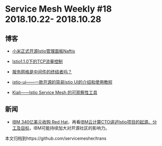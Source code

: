 # Service Mesh Weekly #18 2018.10.22- 2018.10.28

## 博客

- [小米正式开源Istio管理面板Naftis](http://www.servicemesher.com/blog/naftis-istio-dashboard-xiaomi/)

- [Istio1.1.0下的TCP流量控制](http://www.servicemesher.com/blog/raw-tcp-traffic-shaping-with-istio/)

- [服务网格是中间件的终结者吗？](http://www.servicemesher.com/blog/does-the-service-mesh-spell-the-end-for-middleware/)

- [istio-ui——一款开源的简易Istio UI的介绍和使用教程](http://www.servicemesher.com/blog/istio-ui-tutorial/)

- [Kiali——Istio Service Mesh 的可观察性工具](http://www.servicemesher.com/blog/kiali-the-istio-service-mesh-observability-tool/)

## 新闻

- [IBM 340亿美元收购 Red Hat](https://www.redhat.com/en/about/press-releases/ibm-acquire-red-hat-completely-changing-cloud-landscape-and-becoming-world%E2%80%99s-1-hybrid-cloud-provider)，再看[IBM云计算CTO讲述Istio项目的起源、分工及目标](http://www.servicemesher.com/blog/istio-aims-to-be-the-mesh-plumbing-for-containerized-microservices/)，IBM可能持续加大对开源社区的影响力。

本文归档到https://github.com/servicemesher/trans